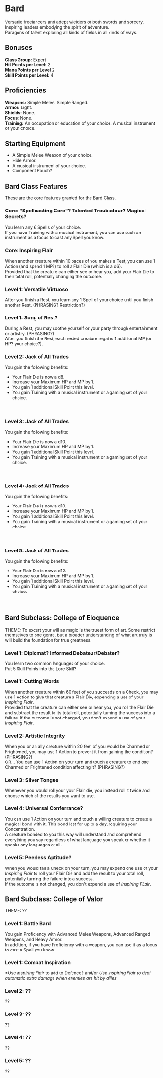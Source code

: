 # Bard
Versatile freelancers and adept wielders of both swords and sorcery. <br>
Inspiring leaders embodying the spirit of adventure. <br>
Paragons of talent exploring all kinds of fields in all kinds of ways. <br>

## Bonuses
**Class Group:** Expert <br>
**Hit Points per Level:** 2 <br>
**Mana Points per Level** 2 <br>
**Skill Points per Level:** 4 <br>

## Proficiencies
**Weapons:** Simple Melee. Simple Ranged. <br>
**Armor:** Light. <br>
**Shields:** None. <br>
**Focus:** None. <br>
**Training:** An occupation or education of your choice. A musical instrument of your choice. <br>

## Starting Equipment
+ A Simple Melee Weapon of your choice.
+ Hide Armor.
+ A musical instrument of your choice.
+ Component Pouch?

## Bard Class Features
These are the core features granted for the Bard Class.

### Core: "Spellcasting Core"? Talented Troubadour? Magical Secrets?
You learn any 6 Spells of your choice. <br>
If you have Training with a musical instrument, you can use such an instrument as a focus to cast any Spell you know. <br>

### Core: Inspiring Flair
When another creature within 10 paces of you makes a Test, you can use 1 Action (and spend 1 MP?) to roll a Flair Die (which is a d6). <br>
Provided that the creature can either see or hear you, add your Flair Die to their total roll, potentially changing the outcome. <br>

### Level 1: Versatile Virtuoso
After you finish a Rest, you learn any 1 Spell of your choice until you finish another Rest. (PHRASING? Restriction?)

### Level 1: Song of Rest?
During a Rest, you may soothe yourself or your party through entertainment or artistry. (PHRASING?) <br>
After you finish the Rest, each rested creature regains 1 additional MP (or HP? your choice?).

### Level 2: Jack of All Trades
You gain the following benefits:
+ Your Flair Die is now a d8.
+ Increase your Maximum HP and MP by 1.
+ You gain 1 additional Skill Point this level. <br>
+ You gain Training with a musical instrument or a gaming set of your choice. <br>
#### <br>

### Level 3: Jack of All Trades
You gain the following benefits:
+ Your Flair Die is now a d10.
+ Increase your Maximum HP and MP by 1.
+ You gain 1 additional Skill Point this level. <br>
+ You gain Training with a musical instrument or a gaming set of your choice. <br>
#### <br>

### Level 4: Jack of All Trades
You gain the following benefits:
+ Your Flair Die is now a d10.
+ Increase your Maximum HP and MP by 1.
+ You gain 1 additional Skill Point this level. <br>
+ You gain Training with a musical instrument or a gaming set of your choice. <br>
#### <br>

### Level 5: Jack of All Trades
You gain the following benefits:
+ Your Flair Die is now a d12.
+ Increase your Maximum HP and MP by 1.
+ You gain 1 additional Skill Point this level. <br>
+ You gain Training with a musical instrument or a gaming set of your choice. <br>
#### <br>

## Bard Subclass: College of Eloquence
THEME: To excert your will as magic is the truest form of art. Some restrict themselves to one genre, but a broader understanding of what art truly is will build the foundation for true greatness.

### Level 1: Diplomat? Informed Debateur/Debater?
You learn two common languages of your choice. <br>
Put 5 Skill Points into the Lore Skill?

### Level 1: Cutting Words
When another creature within 60 feet of you succeeds on a Check, you may use 1 Action to give that creature a Flair Die, expending a use of your *Inspiring Flair*. <br>
Provided that the creature can either see or hear you, you roll the Flair Die and subtract the result to its total roll, potentially turning the success into a failure. If the outcome is not changed, you don't expend a use of your *Inspiring Flair*.

### Level 2: Artistic Integrity
When you or an ally creature within 20 feet of you would be Charmed or Frightened, you may use 1 Action to prevent it from gaining the condition? (PHRASING?) <br>
OR... You can use 1 Action on your turn and touch a creature to end one Charmed or Frightened condition affecting it? (PHRASING?)

### Level 3: Silver Tongue
Whenever you would roll your your Flair die, you instead roll it twice and choose which of the results you want to use.

### Level 4: Universal Conferrance?
You can use 1 Action on your turn and touch a willing creature to create a magical bond with it. This bond last for up to a day, requiring your Concentration. <br>
A creature bonded to you this way will understand and comprehend everything you say regardless of what language you speak or whether it speaks any languages at all.

### Level 5: Peerless Aptitude?
When you would fail a Check on your turn, you may expend one use of your *Inspiring Flair* to roll your Flair Die and add the result to your total roll, potentially turning the failure into a success. <br>
If the outcome is not changed, you don't expend a use of *Inspiring FLair*.

## Bard Subclass: College of Valor
THEME: ??

### Level 1: Battle Bard
You gain Proficiency with Advanced Melee Weapons, Advanced Ranged Weapons, and Heavy Armor. <br>
In addition, if you have Proficiency with a weapon, you can use it as a focus to cast a Spell you know.

### Level 1: Combat Inspiration
*Use *Inspiring Flair* to add to Defence? and/or *Use *Inspiring Flair* to deal automatic extra damage when enemies are hit by allies*

### Level 2: ??
??

### Level 3: ??
??

### Level 4: ??
??

### Level 5: ??
??